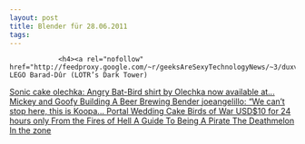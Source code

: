 ```yaml
---
layout: post
title: Blender für 28.06.2011
tags:
---
```



                <h4><a rel="nofollow" href="http://feedproxy.google.com/~r/geeksAreSexyTechnologyNews/~3/duxvPuNeVek/">Massive LEGO Barad-Dûr (LOTR’s Dark Tower)
</a><a rel="nofollow" href="http://feedproxy.google.com/~r/9gag/~3/SsdUNW5YvFM/147243">Sonic cake
</a><a rel="nofollow" href="http://blog.gamefreaks.co.nz/post/6720648596">olechka: Angry Bat-Bird shirt by Olechka now available at...
</a><a rel="nofollow" href="http://feedproxy.google.com/~r/9gag/~3/JCFwmiMw5jE/144295">Mickey and Goofy
</a><a rel="nofollow" href="http://feedproxy.google.com/~r/9gag/~3/aO6rmiyD-u0/142735">Building A Beer Brewing Bender
</a><a rel="nofollow" href="http://blog.gamefreaks.co.nz/post/6558776641">joeangelillo: “We can’t stop here, this is Koopa...
</a><a rel="nofollow" href="http://feedproxy.google.com/~r/9gag/~3/KkZL6wt1-cE/141137">Portal Wedding Cake
</a><a rel="nofollow" href="http://blog.gamefreaks.co.nz/post/6480537663">Birds of War USD$10 for 24 hours only
</a><a rel="nofollow" href="http://feedproxy.google.com/~r/9gag/~3/rhpLXHk8KL4/136726">From the Fires of Hell
</a><a rel="nofollow" href="http://feedproxy.google.com/~r/9gag/~3/LRJgECBxnf0/138092">A Guide To Being A Pirate
</a><a rel="nofollow" href="http://feedproxy.google.com/~r/9gag/~3/A4-pcNv0PaM/136808">The Deathmelon
</a><a rel="nofollow" href="http://feedproxy.google.com/~r/9gag/~3/4lyCbUnKzqk/136219">In the zone</a></h4>
<p>&nbsp;</p>
<p>&nbsp;</p>
<p>&nbsp;</p>
<p>&nbsp;</p>

